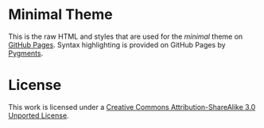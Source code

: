 # Minimal Theme
This is the raw HTML and styles that are used for the *minimal* theme on [GitHub Pages](http://pages.github.com/).
Syntax highlighting is provided on GitHub Pages by [Pygments](http://pygments.org).

# License
This work is licensed under a [Creative Commons Attribution-ShareAlike 3.0 Unported License](http://creativecommons.org/licenses/by-sa/3.0/).



